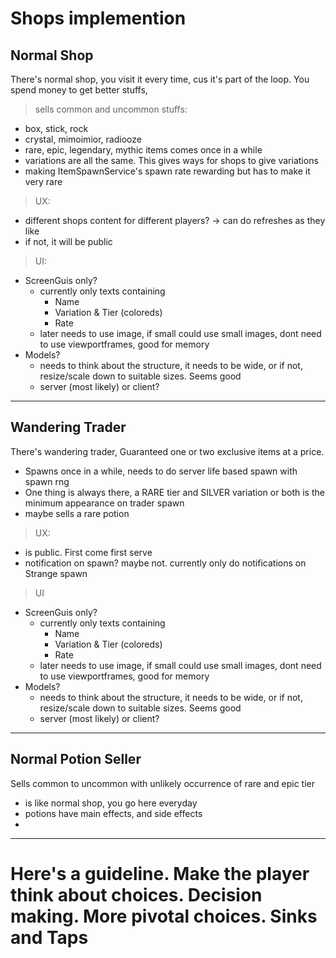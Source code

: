 
# Shops implemention

## Normal Shop
There's normal shop, you visit it every time, cus it's part of the loop. You spend money to get better stuffs,
> sells common and uncommon stuffs:
- box, stick, rock
- crystal, mimoimior, radiooze
- rare, epic, legendary, mythic items comes once in a while
- variations are all the same. This gives ways for shops to give variations
- making ItemSpawnService's spawn rate rewarding but has to make it very rare
> UX:
- different shops content for different players? -> can do refreshes as they like
- if not, it will be public
> UI:
- ScreenGuis only? 
    - currently only texts containing
        - Name
        - Variation & Tier (coloreds)
        - Rate
    - later needs to use image, if small could use small images, dont need to use viewportframes, good for memory
- Models?
    - needs to think about the structure, it needs to be wide, or if not, resize/scale down to suitable sizes. Seems good
    - server (most likely) or client?
---
## Wandering Trader
There's wandering trader, Guaranteed one or two exclusive items at a price.
- Spawns once in a while, needs to do server life based spawn with spawn rng
- One thing is always there, a RARE tier and SILVER variation or both is the minimum appearance on trader spawn
- maybe sells a rare potion
> UX:
- is public. First come first serve
- notification on spawn? maybe not. currently only do notifications on Strange spawn
>UI
- ScreenGuis only? 
    - currently only texts containing
        - Name
        - Variation & Tier (coloreds)
        - Rate
    - later needs to use image, if small could use small images, dont need to use viewportframes, good for memory
- Models?
    - needs to think about the structure, it needs to be wide, or if not, resize/scale down to suitable sizes. Seems good
    - server (most likely) or client?

---
## Normal Potion Seller
Sells common to uncommon with unlikely occurrence of rare and epic tier
- is like normal shop, you go here everyday
- potions have main effects, and side effects
- 
---
# Here's a guideline. Make the player think about choices. Decision making. More pivotal choices. Sinks and Taps